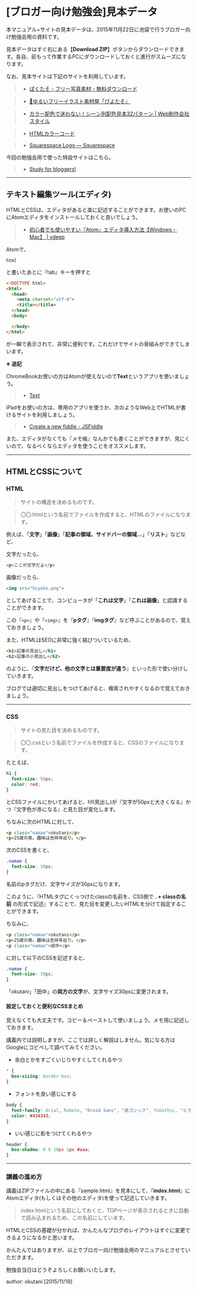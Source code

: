 # [ブロガー向け勉強会]見本データ

本マニュアル+サイトの見本データは、2015年11月22日に池袋で行うブロガー向け勉強会用の資料です。

見本データはすぐ右にある【**Download ZIP**】ボタンからダウンロードできます。各自、前もって作業するPCにダウンロードしておくと進行がスムーズになります。

なお、見本サイトは下記のサイトを利用しています。

> * [ぱくたそ - フリー写真素材・無料ダウンロード](https://www.pakutaso.com/)

> * [🌟ゆるいフリーイラスト素材屋「ぴよたそ」](http://hiyokoyarou.com/)

> * [カラー配色で迷わない！シーン別配色見本32パターン | Web制作会社スタイル](http://www.hp-stylelink.com/news/2013/07/20130708.php)

> * [HTMLカラーコード](http://html-color-codes.info/japanese/)

> * [Squarespace Logo — Squarespace](http://www.squarespace.com/logo/)

今回の勉強会用で使った特設サイトはこちら。

> * [Study for bloggers!](http://okutani.net/blog-study/)

***

## テキスト編集ツール(エディタ)

HTMLとCSSは、エディタがあると楽に記述することができます。お使いのPCにAtomエディタをインストールしておくと良いでしょう。

> * [初心者でも使いやすい『Atom』エディタ導入方法【Windows・Mac】 | vdeep](http://vdeep.net/install-atom)

Atomで、

```
html
```

と書いたあとに『tab』キーを押すと

```html
<!DOCTYPE html>
<html>
  <head>
    <meta charset="utf-8">
    <title></title>
  </head>
  <body>

  </body>
</html>
```

が一瞬で表示されて、非常に便利です。これだけでサイトの骨組みができてしまいます。

**※ 追記**

ChromeBookお使いの方はAtomが使えないので**Text**というアプリを使いましょう。

> * [Text](https://chrome.google.com/webstore/detail/text/mmfbcljfglbokpmkimbfghdkjmjhdgbg)

iPadをお使いの方は、専用のアプリを使うか、次のようなWeb上でHTMLが書けるサイトを利用しましょう。

> * [Create a new fiddle - JSFiddle](https://jsfiddle.net/)

また、エディタがなくても『メモ帳』なんかでも書くことができますが、見にくいので、なるべくならエディタを使うことをオススメします。

***

## HTMLとCSSについて

### HTML

> サイトの構造を決めるものです。

> 〇〇.htmlという名前でファイルを作成すると、HTMLのファイルになります。

例えば、「**文字**」「**画像**」「**記事の領域、サイドバーの領域...**」「**リスト**」などなど、

文字だったら、

```html
<p>ここが文字だよ</p>
```

画像だったら、

```html
<img src="hiyoko.png">
```

としてあげることで、コンピュータが「**これは文字**」「**これは画像**」と認識することができます。

この『`<p>`』や『`<img>`』を『**pタグ**』『**imgタグ**』など呼ぶことがあるので、覚えておきましょう。

また、HTMLはSEOに非常に強く結びついているため、

```html
<h1>記事の見出し</h1>
<h2>記事の小見出し</h2>
```

のように、『**文字だけど、他の文字とは重要度が違う**』といった形で使い分けしていきます。

ブログでは適切に見出しをつけてあげると、検索されやすくなるので覚えておきましょう。

***

### CSS

> サイトの見た目を決めるものです。

> 〇〇.cssという名前でファイルを作成すると、CSSのファイルになります。

たとえば、

```css
h1 {
  font-size: 50px;
  color: red;
}
```

とCSSファイルにかいてあげると、h1(見出し)が『文字が50pxと大きくなる』かつ『文字色が赤になる』と見た目が変化します。

ちなみに次のHTMLに対して、

```html
<p class="namae">okutani</p>
<p>25歳の男。趣味は吉祥寺巡り。</p>
```

次のCSSを書くと、

```css
.namae {
  font-size: 30px;
}
```

名前のpタグだけ、文字サイズが30pxになります。

このように、『HTMLタグにくっつけたclassの名前を、CSS側で **. + classの名前** の形式で記述』することで、見た目を変更したいHTMLを分けて指定することができます。

ちなみに、

```html
<p class="namae">okutani</p>
<p>25歳の男。趣味は吉祥寺巡り。</p>
<p class="namae">田中</p>
```

に対して以下のCSSを記述すると、

```css
.namae {
  font-size: 30px;
}
```

「okutani」「田中」の**両方の文字**が、文字サイズ30pxに変更されます。

#### 設定しておくと便利なCSSまとめ

覚えなくても大丈夫です。コピー＆ペーストして使いましょう。メモ用に記述しておきます。

講義内では説明しますが、ここでは詳しく解説はしません。気になる方はGoogleにコピペして調べてみてください。

* 余白とかをすごくいじりやすくしてくれるやつ

```css
* {
  box-sizing: border-box;
}
```

* フォントを良い感じにする

```css
body {
  font-family: Arial, Roboto, "Droid Sans", "游ゴシック", YuGothic, "ヒラギノ角ゴ ProN W3", "Hiragino Kaku Gothic ProN", "メイリオ", Meiryo, sans-serif;
  color: #434343;
}
```

* いい感じに影をつけてくれるやつ

```css
header {
  box-shadow: 0 0 10px 1px #aaa;
}
```

***

### 講義の進め方

講義はZIPファイルの中にある『sample.html』を見本にして、『**index.html**』にAtomエディタ(もしくはその他のエディタ)を使って記述していきます。

> index.htmlという名前にしておくと、TOPページが表示されるときに自動で読み込まれるため、この名前にしています。

HTMLとCSSの基礎が分かれば、かんたんなブログのレイアウトはすぐに変更できるようになるかと思います。

かんたんではありますが、以上でブロガー向け勉強会用のマニュアルとさせていただきます。

勉強会当日はどうぞよろしくお願いいたします。

author: okutani [2015/11/19]
